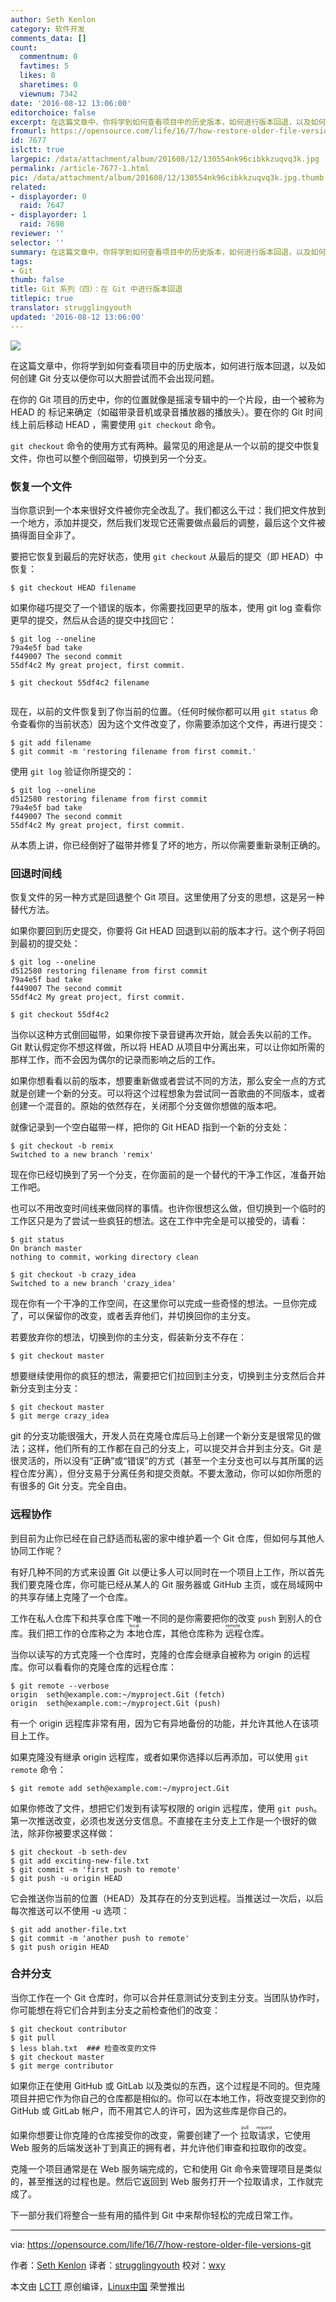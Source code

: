 ```yaml
---
author: Seth Kenlon
category: 软件开发
comments_data: []
count:
  commentnum: 0
  favtimes: 5
  likes: 0
  sharetimes: 0
  viewnum: 7342
date: '2016-08-12 13:06:00'
editorchoice: false
excerpt: 在这篇文章中，你将学到如何查看项目中的历史版本，如何进行版本回退，以及如何创建 Git 分支以便你可以大胆尝试而不会出现问题。
fromurl: https://opensource.com/life/16/7/how-restore-older-file-versions-git
id: 7677
islctt: true
largepic: /data/attachment/album/201608/12/130554nk96cibkkzuqvq3k.jpg
permalink: /article-7677-1.html
pic: /data/attachment/album/201608/12/130554nk96cibkkzuqvq3k.jpg.thumb.jpg
related:
- displayorder: 0
  raid: 7647
- displayorder: 1
  raid: 7698
reviewer: ''
selector: ''
summary: 在这篇文章中，你将学到如何查看项目中的历史版本，如何进行版本回退，以及如何创建 Git 分支以便你可以大胆尝试而不会出现问题。
tags:
- Git
thumb: false
title: Git 系列（四）：在 Git 中进行版本回退
titlepic: true
translator: strugglingyouth
updated: '2016-08-12 13:06:00'
---
```


![](/data/attachment/album/201608/12/130554nk96cibkkzuqvq3k.jpg)


在这篇文章中，你将学到如何查看项目中的历史版本，如何进行版本回退，以及如何创建 Git 分支以便你可以大胆尝试而不会出现问题。


在你的 Git 项目的历史中，你的位置就像是摇滚专辑中的一个片段，由一个被称为 HEAD 的 标记来确定（如磁带录音机或录音播放器的播放头）。要在你的 Git 时间线上前后移动 HEAD ，需要使用 `git checkout` 命令。


`git checkout` 命令的使用方式有两种。最常见的用途是从一个以前的提交中恢复文件，你也可以整个倒回磁带，切换到另一个分支。


### 恢复一个文件


当你意识到一个本来很好文件被你完全改乱了。我们都这么干过：我们把文件放到一个地方，添加并提交，然后我们发现它还需要做点最后的调整，最后这个文件被搞得面目全非了。


要把它恢复到最后的完好状态，使用 `git checkout` 从最后的提交（即 HEAD）中恢复：



```
$ git checkout HEAD filename

```

如果你碰巧提交了一个错误的版本，你需要找回更早的版本，使用 git log 查看你更早的提交，然后从合适的提交中找回它：



```
$ git log --oneline
79a4e5f bad take
f449007 The second commit
55df4c2 My great project, first commit.

$ git checkout 55df4c2 filename


```

现在，以前的文件恢复到了你当前的位置。（任何时候你都可以用 `git status` 命令查看你的当前状态）因为这个文件改变了，你需要添加这个文件，再进行提交：



```
$ git add filename
$ git commit -m 'restoring filename from first commit.'

```

使用 `git log` 验证你所提交的：



```
$ git log --oneline
d512580 restoring filename from first commit
79a4e5f bad take
f449007 The second commit
55df4c2 My great project, first commit.

```

从本质上讲，你已经倒好了磁带并修复了坏的地方，所以你需要重新录制正确的。


### 回退时间线


恢复文件的另一种方式是回退整个 Git 项目。这里使用了分支的思想，这是另一种替代方法。


如果你要回到历史提交，你要将 Git HEAD 回退到以前的版本才行。这个例子将回到最初的提交处：



```
$ git log --oneline
d512580 restoring filename from first commit
79a4e5f bad take
f449007 The second commit
55df4c2 My great project, first commit.

$ git checkout 55df4c2

```

当你以这种方式倒回磁带，如果你按下录音键再次开始，就会丢失以前的工作。Git 默认假定你不想这样做，所以将 HEAD 从项目中分离出来，可以让你如所需的那样工作，而不会因为偶尔的记录而影响之后的工作。


如果你想看看以前的版本，想要重新做或者尝试不同的方法，那么安全一点的方式就是创建一个新的分支。可以将这个过程想象为尝试同一首歌曲的不同版本，或者创建一个混音的。原始的依然存在，关闭那个分支做你想做的版本吧。


就像记录到一个空白磁带一样，把你的 Git HEAD 指到一个新的分支处：



```
$ git checkout -b remix
Switched to a new branch 'remix'

```

现在你已经切换到了另一个分支，在你面前的是一个替代的干净工作区，准备开始工作吧。


也可以不用改变时间线来做同样的事情。也许你很想这么做，但切换到一个临时的工作区只是为了尝试一些疯狂的想法。这在工作中完全是可以接受的，请看：



```
$ git status
On branch master
nothing to commit, working directory clean

$ git checkout -b crazy_idea
Switched to a new branch 'crazy_idea'

```

现在你有一个干净的工作空间，在这里你可以完成一些奇怪的想法。一旦你完成了，可以保留你的改变，或者丢弃他们，并切换回你的主分支。


若要放弃你的想法，切换到你的主分支，假装新分支不存在：



```
$ git checkout master

```

想要继续使用你的疯狂的想法，需要把它们拉回到主分支，切换到主分支然后合并新分支到主分支：



```
$ git checkout master
$ git merge crazy_idea

```

git 的分支功能很强大，开发人员在克隆仓库后马上创建一个新分支是很常见的做法；这样，他们所有的工作都在自己的分支上，可以提交并合并到主分支。Git 是很灵活的，所以没有“正确”或“错误”的方式（甚至一个主分支也可以与其所属的远程仓库分离），但分支易于分离任务和提交贡献。不要太激动，你可以如你所愿的有很多的 Git 分支。完全自由。


### 远程协作


到目前为止你已经在自己舒适而私密的家中维护着一个 Git 仓库，但如何与其他人协同工作呢？


有好几种不同的方式来设置 Git 以便让多人可以同时在一个项目上工作，所以首先我们要克隆仓库，你可能已经从某人的 Git 服务器或 GitHub 主页，或在局域网中的共享存储上克隆了一个仓库。


工作在私人仓库下和共享仓库下唯一不同的是你需要把你的改变 `push` 到别人的仓库。我们把工作的仓库称之为<ruby> 本地 <rp>  （ </rp> <rt>  local </rt> <rp>  ） </rp></ruby>仓库，其他仓库称为<ruby> 远程 <rp>  （ </rp> <rt>  remote </rt> <rp>  ） </rp></ruby>仓库。


当你以读写的方式克隆一个仓库时，克隆的仓库会继承自被称为 origin 的远程库。你可以看看你的克隆仓库的远程仓库：



```
$ git remote --verbose
origin  seth@example.com:~/myproject.Git (fetch)
origin  seth@example.com:~/myproject.Git (push)

```

有一个 origin 远程库非常有用，因为它有异地备份的功能，并允许其他人在该项目上工作。


如果克隆没有继承 origin 远程库，或者如果你选择以后再添加，可以使用 `git remote` 命令：



```
$ git remote add seth@example.com:~/myproject.Git

```

如果你修改了文件，想把它们发到有读写权限的 origin 远程库，使用 `git push`。第一次推送改变，必须也发送分支信息。不直接在主分支上工作是一个很好的做法，除非你被要求这样做：



```
$ git checkout -b seth-dev
$ git add exciting-new-file.txt
$ git commit -m 'first push to remote'
$ git push -u origin HEAD

```

它会推送你当前的位置（HEAD）及其存在的分支到远程。当推送过一次后，以后每次推送可以不使用 -u 选项：



```
$ git add another-file.txt
$ git commit -m 'another push to remote'
$ git push origin HEAD

```

### 合并分支


当你工作在一个 Git 仓库时，你可以合并任意测试分支到主分支。当团队协作时，你可能想在将它们合并到主分支之前检查他们的改变：



```
$ git checkout contributor
$ git pull
$ less blah.txt  ### 检查改变的文件
$ git checkout master
$ git merge contributor

```

如果你正在使用 GitHub 或 GitLab 以及类似的东西，这个过程是不同的。但克隆项目并把它作为你自己的仓库都是相似的。你可以在本地工作，将改变提交到你的 GitHub 或 GitLab 帐户，而不用其它人的许可，因为这些库是你自己的。


如果你想要让你克隆的仓库接受你的改变，需要创建了一个<ruby> 拉取请求 <rp>  （ </rp> <rt>  pull request </rt> <rp>  ） </rp></ruby>，它使用 Web 服务的后端发送补丁到真正的拥有者，并允许他们审查和拉取你的改变。


克隆一个项目通常是在 Web 服务端完成的，它和使用 Git 命令来管理项目是类似的，甚至推送的过程也是。然后它返回到 Web 服务打开一个拉取请求，工作就完成了。


下一部分我们将整合一些有用的插件到 Git 中来帮你轻松的完成日常工作。




---


via: <https://opensource.com/life/16/7/how-restore-older-file-versions-git>


作者：[Seth Kenlon](https://opensource.com/users/seth) 译者：[strugglingyouth](https://github.com/strugglingyouth) 校对：[wxy](https://github.com/wxy)


本文由 [LCTT](https://github.com/LCTT/TranslateProject) 原创编译，[Linux中国](https://linux.cn/) 荣誉推出